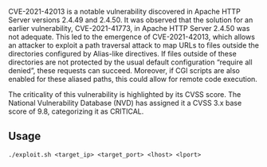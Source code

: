 CVE-2021-42013 is a notable vulnerability discovered in Apache HTTP Server versions 2.4.49 and 2.4.50. It was observed that the solution for an earlier vulnerability, CVE-2021-41773, in Apache HTTP Server 2.4.50 was not adequate. This led to the emergence of CVE-2021-42013, which allows an attacker to exploit a path traversal attack to map URLs to files outside the directories configured by Alias-like directives. If files outside of these directories are not protected by the usual default configuration “require all denied”, these requests can succeed. Moreover, if CGI scripts are also enabled for these aliased paths, this could allow for remote code execution. 

The criticality of this vulnerability is highlighted by its CVSS score. The National Vulnerability Database (NVD) has assigned it a CVSS 3.x base score of 9.8, categorizing it as CRITICAL.

## Usage

```./exploit.sh <target_ip> <target_port> <lhost> <lport>```
